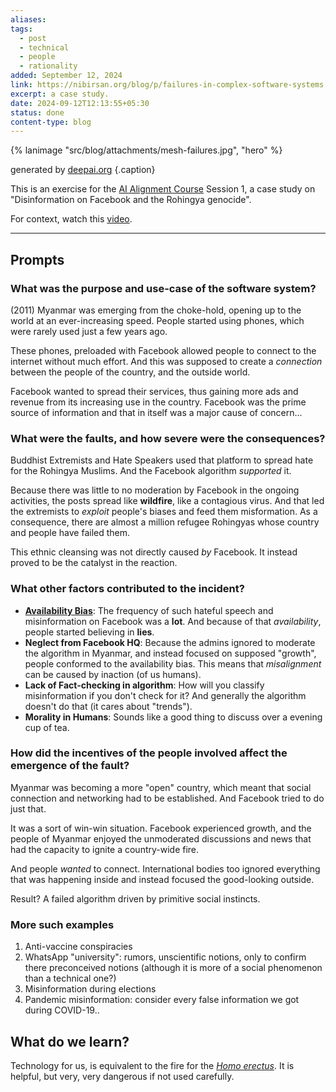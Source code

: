 ```yaml
---
aliases: 
tags:
  - post
  - technical
  - people
  - rationality
added: September 12, 2024
link: https://nibirsan.org/blog/p/failures-in-complex-software-systems
excerpt: a case study.
date: 2024-09-12T12:13:55+05:30
status: done
content-type: blog
---
```

{% lanimage "src/blog/attachments/mesh-failures.jpg", "hero" %}

generated by [deepai.org](https://deepai.org/machine-learning-model/text2img) {.caption} 

This is an exercise for the [AI Alignment Course](https://course.aisafetyfundamentals.com/home/alignment) Session 1, a case study on "Disinformation on Facebook and the Rohingya genocide".

For context, watch this [video](https://www.youtube.com/watch?v=K8B0bWO9u3M).

---
## Prompts
### What was the purpose and use-case of the software system?
(2011) Myanmar was emerging from the choke-hold, opening up to the world at an ever-increasing speed. People started using phones, which were rarely used just a few years ago.

These phones, preloaded with Facebook allowed people to connect to the internet without much effort. And this was supposed to create a *connection* between the people of the country, and the outside world.

Facebook wanted to spread their services, thus gaining more ads and revenue from its increasing use in the country. Facebook was the prime source of information and that in itself was a major cause of concern...
### What were the faults, and how severe were the consequences?
Buddhist Extremists and Hate Speakers used that platform to spread hate for the Rohingya Muslims. And the Facebook algorithm *supported* it.

Because there was little to no moderation by Facebook in the ongoing activities, the posts spread like **wildfire**, like a contagious virus. And that led the extremists to *exploit* people's biases and feed them misformation. As a consequence, there are almost a million refugee Rohingyas whose country and people have failed them.

This ethnic cleansing was not directly caused *by* Facebook. It instead proved to be the catalyst in the reaction.
### What other factors contributed to the incident?
- **[Availability Bias](https://en.wikipedia.org/wiki/Availability_heuristic)**: The frequency of such hateful speech and misinformation on Facebook was a **lot**. And because of that *availability*, people started believing in **lies**.
- **Neglect from Facebook HQ**: Because the admins ignored to moderate the algorithm in Myanmar, and instead focused on supposed "growth", people conformed to the availability bias.
  This means that *misalignment* can be caused by inaction (of us humans).
- **Lack of Fact-checking in algorithm**: How will you classify misinformation if you don't check for it? And generally the algorithm doesn't do that (it cares about "trends").
- **Morality in Humans**: Sounds like a good thing to discuss over a evening cup of tea.
### How did the incentives of the people involved affect the emergence of the fault?
Myanmar was becoming a more "open" country, which meant that social connection and networking had to be established. And Facebook tried to do just that.

It was a sort of win-win situation. Facebook experienced growth, and the people of Myanmar enjoyed the unmoderated discussions and news that had the capacity to ignite a country-wide fire.

And people *wanted* to connect. International bodies too ignored everything that was happening inside and instead focused the good-looking outside.

Result? A failed algorithm driven by primitive social instincts.
### More such examples
1. Anti-vaccine conspiracies
2. WhatsApp "university": rumors, unscientific notions, only to confirm there preconceived notions (although it is more of a social phenomenon than a technical one?)
3. Misinformation during elections
4. Pandemic misinformation: consider every false information we got during COVID-19..
## What do we learn?
Technology for us, is equivalent to the fire for the *[Homo erectus](https://en.wikipedia.org/wiki/Homo_erectus)*. It is helpful, but very, very dangerous if not used carefully.
